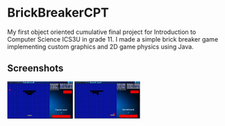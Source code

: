 # BrickBreakerCPT
My first object oriented cumulative final project for Introduction to Computer Science ICS3U in grade 11. I made a simple brick breaker game implementing custom graphics and 2D game physics using Java.

## Screenshots
<img src="/images/game1.png" alt="drawing" style="width:30%;"/>

<img src="/images/game2.png" alt="drawing" style="width:30%;"/>
